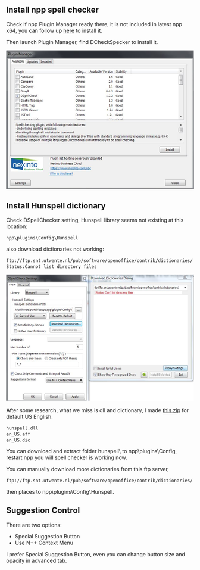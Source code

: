 ## Install npp spell checker

Check if npp Plugin Manager ready there, it is not included in latest npp x64, you can follow up [here](https://github.com/robertluwang/npp/blob/master/npp-plugin-manager.md) to install it.

Then launch Plugin Manager, find DCheckSpecker to install it.

![](DSpellChecker.jpg)

## Install Hunspell dictionary
Check DSpellChecker setting, Hunspell library seems not existing at this location:
```
npp\plugins\Config\Hunspell
```

also download dictionaries not working:
```
ftp://ftp.snt.utwente.nl/pub/software/openoffice/contrib/dictionaries/
Status:Cannot list directory files
```

![](spellchecker-Hunspell-error.jpg)

After some research, what we miss is dll and dictionary, I made [this zip](https://github.com/robertluwang/npp/blob/master/Hunspell.zip) for default US English.
```
hunspell.dll
en_US.aff
en_US.dic
```

You can download and extract folder hunspell\ to npp\plugins\Config\, restart npp you will spell checker is working now.

You can manually download more dictionaries from this ftp server,
```
ftp://ftp.snt.utwente.nl/pub/software/openoffice/contrib/dictionaries/
```

then places to npp\plugins\Config\Hunspell\.

## Suggestion Control
There are two options:
- Special Suggestion Button
- Use N++ Context Menu

I prefer Special Suggestion Button, even you can change button size and opacity in advanced tab.


